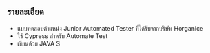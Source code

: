 ## รายละเอียด
- แบบทดสอบตำแหน่ง Junior Automated Tester ที่ได้รับจากบริษัท Horganice
- ใช้ Cypress สำหรับ Automate Test
- เขียนด้วย JAVA S

